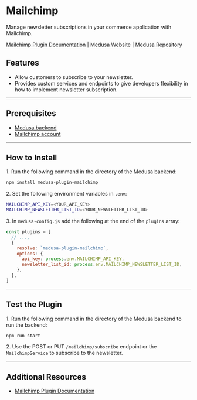 # Mailchimp

Manage newsletter subscriptions in your commerce application with Mailchimp.

[Mailchimp Plugin Documentation](https://docs.medusajs.com/plugins/notifications/mailchimp) | [Medusa Website](https://medusajs.com/) | [Medusa Repository](https://github.com/medusajs/medusa)

## Features

- Allow customers to subscribe to your newsletter.
- Provides custom services and endpoints to give developers flexibility in how to implement newsletter subscription.

---

## Prerequisites

- [Medusa backend](https://docs.medusajs.com/development/backend/install)
- [Mailchimp account](https://mailchimp.com/signup)

---

## How to Install

1\. Run the following command in the directory of the Medusa backend:

```bash
npm install medusa-plugin-mailchimp
```

2\. Set the following environment variables in `.env`:

```bash
MAILCHIMP_API_KEY=<YOUR_API_KEY>
MAILCHIMP_NEWSLETTER_LIST_ID=<YOUR_NEWSLETTER_LIST_ID>
```

3\. In `medusa-config.js` add the following at the end of the `plugins` array:

```js
const plugins = [
  // ...,
  {
    resolve: `medusa-plugin-mailchimp`,
    options: {
      api_key: process.env.MAILCHIMP_API_KEY,
      newsletter_list_id: process.env.MAILCHIMP_NEWSLETTER_LIST_ID,
    },
  },
]
```

---

## Test the Plugin

1\. Run the following command in the directory of the Medusa backend to run the backend:

```bash
npm run start
```

2\. Use the POST or PUT `/mailchimp/subscribe` endpoint or the `MailchimpService` to subscribe to the newsletter.

---

## Additional Resources

- [Mailchimp Plugin Documentation](https://docs.medusajs.com/plugins/notifications/mailchimp)
